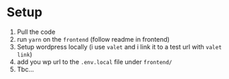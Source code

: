 # Setup
1. Pull the code
2. run `yarn` on the `frontend` (follow readme in frontend)
3. Setup wordpress locally (i use `valet` and i link it to a test url with `valet link`)
4. add you wp url to the `.env.local` file under `frontend/`
5. Tbc...
